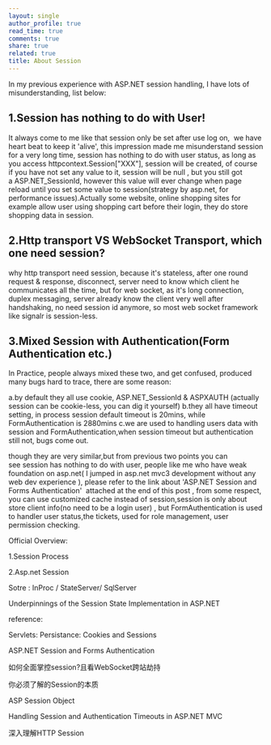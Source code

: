 ```yaml
---
layout: single
author_profile: true
read_time: true
comments: true
share: true
related: true
title: About Session
---
```


In my previous experience with ASP.NET session handling, I have lots of misunderstanding, list below:

## 1.Session has nothing to do with User!
It always come to me like that session only be set after use log on,  we have heart beat to keep it 'alive', this impression made me misunderstand session for a very long time, session has nothing to do with user status, as long as you access httpcontext.Session["XXX"], session will be created, of course if you have not set any value to it, session will be null , but you still got a ASP.NET_SessionId, however this value will ever change when page reload until you set some value to session(strategy by asp.net, for performance issues).Actually some website, online shopping sites for example allow user using shopping cart before their login, they do store shopping data in session.

## 2.Http transport VS WebSocket Transport, which one need session?
why http transport need session, because it's stateless, after one round request & response, disconnect, server need to know which client he communicates all the time, but for web socket, as it's long connection, duplex messaging, server already know the client very well after handshaking, no need session id anymore, so most web socket framework like signalr is session-less.

## 3.Mixed Session with Authentication(Form Authentication etc.)
In Practice, people always mixed these two, and get confused, produced many bugs hard to trace, there are some reason:

a.by default they all use cookie, ASP.NET_SessionId & ASPXAUTH (actually session can be cookie-less, you can dig it yourself)
b.they all have timeout setting, in process session default timeout is 20mins, while FormAuthentication is 2880mins
c.we are used to handling users data with session and FormAuthentication,when session timeout but authentication still not, bugs come out.

though they are very similar,but from previous two points you can see session has nothing to do with user, people like me who have weak foundation on asp.net( I jumped in asp.net mvc3 development without any web dev experience ), please refer to the link about 'ASP.NET Session and Forms Authentication'  attached at the end of this post , from some respect, you can use customized cache instead of session,session is only about store client info(no need to be a login user) , but FormAuthentication is used to handler user status,the tickets, used for role management, user permission checking.

Official Overview:

1.Session Process


2.Asp.net Session

Sotre : InProc / StateServer/ SqlServer

Underpinnings of the Session State Implementation in ASP.NET



reference:

Servlets: Persistance: Cookies and Sessions

ASP.NET Session and Forms Authentication

如何全面掌控session?且看WebSocket跨站劫持

你必须了解的Session的本质

ASP Session Object


Handling Session and Authentication Timeouts in ASP.NET MVC

深入理解HTTP Session